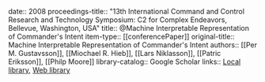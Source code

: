 date:: 2008
proceedings-title:: "13th International Command and Control Research and Technology Symposium: C2 for Complex Endeavors, Bellevue, Washington, USA"
title:: @Machine Interpretable Representation of Commander's Intent
item-type:: [[conferencePaper]]
original-title:: Machine Interpretable Representation of Commander's Intent
authors:: [[Per M. Gustavsson]], [[Miochael R. Hieb]], [[Lars Niklasson]], [[Patric Eriksson]], [[Philp Moore]]
library-catalog:: Google Scholar
links:: [Local library](zotero://select/library/items/9U2GPBHC), [Web library](https://www.zotero.org/users/6520516/items/9U2GPBHC)
